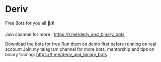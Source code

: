 # Deriv
Free Bots for you all 🤩💰

Join channel for more : https://t.me/deriv_and_binary_bots

Download the bots for free
Run them on demo first before running on real account 
Join my telegram channel for more bots, mentorship and tips on binary trading: https://t.me/deriv_and_binary_bots
